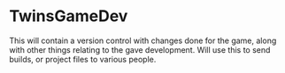 # TwinsGameDev
This will contain a version control with changes done for the game, along with other things relating to the gave development. Will use this to send builds, or project files to various people.
